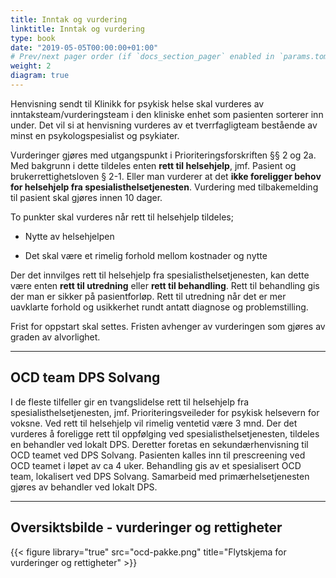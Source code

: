 ```yaml
---
title: Inntak og vurdering 
linktitle: Inntak og vurdering
type: book
date: "2019-05-05T00:00:00+01:00"
# Prev/next pager order (if `docs_section_pager` enabled in `params.toml`)
weight: 2
diagram: true
---
```


Henvisning sendt til Klinikk for psykisk helse skal vurderes av inntaksteam/vurderingsteam i den kliniske enhet som pasienten sorterer inn under. Det vil si at henvisning vurderes av et tverrfagligteam bestående av minst en psykologspesialist og psykiater.

Vurderinger gjøres med utgangspunkt i Prioriteringsforskriften §§ 2 og 2a. Med bakgrunn i dette tildeles enten **rett til helsehjelp**, jmf. Pasient og brukerrettighetsloven § 2-1. Eller man vurderer at det **ikke foreligger behov for helsehjelp fra spesialisthelsetjenesten**. Vurdering med tilbakemelding til pasient skal gjøres innen 10 dager.

To punkter skal vurderes når rett til helsehjelp tildeles;

- Nytte av helsehjelpen

- Det skal være et rimelig forhold mellom kostnader og nytte

Der det innvilges rett til helsehjelp fra spesialisthelsetjenesten, kan dette være enten **rett til utredning** eller **rett til behandling**. Rett til behandling gis der man er sikker på pasientforløp. Rett til utredning når det er mer uavklarte forhold og usikkerhet rundt antatt diagnose og problemstilling.

Frist for oppstart skal settes. Fristen avhenger av vurderingen som gjøres av graden av alvorlighet.


---
## OCD team DPS Solvang

I de fleste tilfeller gir en tvangslidelse rett til helsehjelp fra spesialisthelsetjenesten, jmf. Prioriteringsveileder for psykisk helsevern for voksne. Ved rett til helsehjelp vil rimelig ventetid være 3 mnd. Der det vurderes å foreligge rett til oppfølging ved spesialisthelsetjenesten, tildeles en behandler ved lokalt DPS. Deretter foretas en sekundærhenvisning til OCD teamet ved DPS Solvang. Pasienten kalles inn til prescreening ved OCD teamet i løpet av ca 4 uker. Behandling gis av et spesialisert OCD team, lokalisert ved DPS Solvang. Samarbeid med primærhelsetjenesten gjøres av behandler ved lokalt DPS.


---
## Oversiktsbilde - vurderinger og rettigheter

{{< figure library="true" src="ocd-pakke.png" title="Flytskjema for vurderinger og rettigheter" >}}